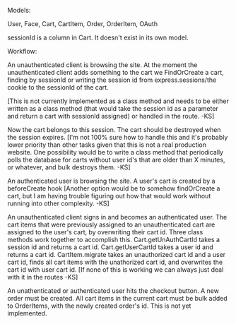 Models:

User, Face, Cart, CartItem, Order, OrderItem, OAuth

sessionId is a column in Cart.  It doesn't exist in its own model.  

Workflow: 

An unauthenticated client is browsing the site.  At the moment the unauthenticated client adds something to the cart we FindOrCreate a cart, finding by sessionId or writing the session id from express.sessions/the cookie to the sessionId of the cart.  

[This is not currently implemented as a class method and needs to be either written as a class method (that would take the session id as a parameter and return a cart with sessionId assigned) or handled in the route. -KS]  

Now the cart belongs to this session.  The cart should be destroyed when the session expires.  [I'm not 100% sure how to handle this and it's probably lower priority than other tasks given that this is not a real production website. One possibility would be to write a class method that periodically polls the database for carts without user id's that are older than X minutes, or whatever, and bulk destroys them. -KS]

An authenticated user is browsing the site.  A user's cart is created by a beforeCreate hook [Another option would be to somehow findOrCreate a cart, but I am having trouble figuring out how that would work without running into other complexity.  -KS]

An unauthenticated client signs in and becomes an authenticated user.  The cart items that were previously assigned to an unauthenticated cart are assigned to the user's cart, by overwriting their cart id.  Three class methods work together to accomplish this. Cart.getUnAuthCartId takes a session id and returns a cart id.  Cart.getUserCartId takes a user id and returns a cart id.  CartItem.migrate takes an unauthorized cart id and a user cart id, finds all cart items with the unathorized cart id, and overwrites the cart id with user cart id.  [If none of this is working we can always just deal with it in the routes -KS]

An unathenticated or authenticated user hits the checkout button.  A new order must be created.  All cart items in the current cart must be bulk added to OrderItems, with the newly created order's id.  This is not yet implemented.  







